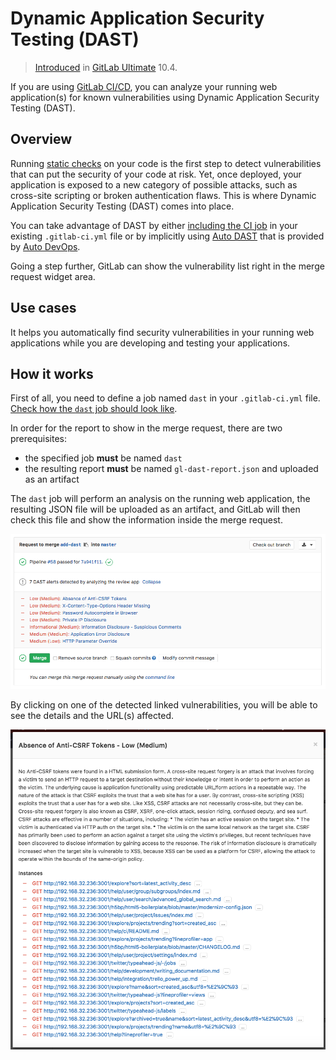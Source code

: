 # Dynamic Application Security Testing (DAST)

> [Introduced][ee-4348] in [GitLab Ultimate][ee] 10.4.

If you are using [GitLab CI/CD][ci], you can analyze your running web application(s)
for known vulnerabilities using Dynamic Application Security Testing (DAST).

## Overview

Running [static checks](sast.md) on your code is the first step to detect
vulnerabilities that can put the security of your code at risk. Yet, once
deployed, your application is exposed to a new category of possible attacks,
such as cross-site scripting or broken authentication flaws. This is where
Dynamic Application Security Testing (DAST) comes into place.

You can take advantage of DAST by either [including the CI job][cc-docs] in
your existing `.gitlab-ci.yml` file or by implicitly using
[Auto DAST](../../../topics/autodevops/index.md#auto-dast)
that is provided by [Auto DevOps](../../../topics/autodevops/index.md).

Going a step further, GitLab can show the vulnerability list right in the merge
request widget area.

## Use cases

It helps you automatically find security vulnerabilities in your running web
applications while you are developing and testing your applications.

## How it works

First of all, you need to define a job named `dast` in your `.gitlab-ci.yml`
file. [Check how the `dast` job should look like][cc-docs].

In order for the report to show in the merge request, there are two
prerequisites:

- the specified job **must** be named `dast`
- the resulting report **must** be named `gl-dast-report.json` and uploaded as an
  artifact

The `dast` job will perform an analysis on the running web application, the
resulting JSON file will be uploaded as an artifact, and GitLab will then check
this file and show the information inside the merge request.

![DAST Widget](img/dast_all.png)

By clicking on one of the detected linked vulnerabilities, you will be able to
see the details and the URL(s) affected.

![DAST Widget Clicked](img/dast_single.png)

[ee-4348]: https://gitlab.com/gitlab-org/gitlab-ee/issues/4348
[ee]: https://about.gitlab.com/products/
[ci]: ../../../ci/README.md
[cc-docs]: ../../../ci/examples/dast.md
